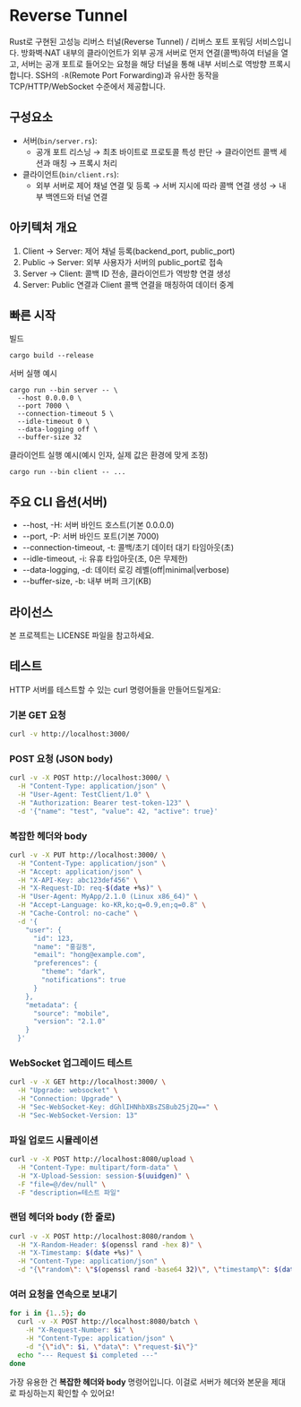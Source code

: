 # Reverse Tunnel

Rust로 구현된 고성능 리버스 터널(Reverse Tunnel) / 리버스 포트 포워딩 서비스입니다. 방화벽·NAT 내부의 클라이언트가 외부 공개 서버로 먼저 연결(콜백)하여 터널을 열고, 서버는 공개 포트로 들어오는 요청을 해당 터널을 통해 내부 서비스로 역방향 프록시합니다. SSH의 `-R`(Remote Port Forwarding)과 유사한 동작을 TCP/HTTP/WebSocket 수준에서 제공합니다.

## 구성요소
- 서버(`bin/server.rs`):
  - 공개 포트 리스닝 → 최초 바이트로 프로토콜 특성 판단 → 클라이언트 콜백 세션과 매칭 → 프록시 처리
- 클라이언트(`bin/client.rs`):
  - 외부 서버로 제어 채널 연결 및 등록 → 서버 지시에 따라 콜백 연결 생성 → 내부 백엔드와 터널 연결

## 아키텍처 개요
1) Client → Server: 제어 채널 등록(backend_port, public_port)
2) Public → Server: 외부 사용자가 서버의 public_port로 접속
3) Server → Client: 콜백 ID 전송, 클라이언트가 역방향 연결 생성
4) Server: Public 연결과 Client 콜백 연결을 매칭하여 데이터 중계

## 빠른 시작
빌드
```
cargo build --release
```

서버 실행 예시
```
cargo run --bin server -- \
  --host 0.0.0.0 \
  --port 7000 \
  --connection-timeout 5 \
  --idle-timeout 0 \
  --data-logging off \
  --buffer-size 32
```

클라이언트 실행 예시(예시 인자, 실제 값은 환경에 맞게 조정)
```
cargo run --bin client -- ...
```

## 주요 CLI 옵션(서버)
- --host, -H: 서버 바인드 호스트(기본 0.0.0.0)
- --port, -P: 서버 바인드 포트(기본 7000)
- --connection-timeout, -t: 콜백/초기 데이터 대기 타임아웃(초)
- --idle-timeout, -i: 유휴 타임아웃(초, 0은 무제한)
- --data-logging, -d: 데이터 로깅 레벨(off|minimal|verbose)
- --buffer-size, -b: 내부 버퍼 크기(KB)

## 라이선스
본 프로젝트는 LICENSE 파일을 참고하세요.


## 테스트
HTTP 서버를 테스트할 수 있는 curl 명령어들을 만들어드릴게요:

### 기본 GET 요청
```bash
curl -v http://localhost:3000/
```

### POST 요청 (JSON body)
```bash
curl -v -X POST http://localhost:3000/ \
  -H "Content-Type: application/json" \
  -H "User-Agent: TestClient/1.0" \
  -H "Authorization: Bearer test-token-123" \
  -d '{"name": "test", "value": 42, "active": true}'
```

### 복잡한 헤더와 body
```bash
curl -v -X PUT http://localhost:3000/ \
  -H "Content-Type: application/json" \
  -H "Accept: application/json" \
  -H "X-API-Key: abc123def456" \
  -H "X-Request-ID: req-$(date +%s)" \
  -H "User-Agent: MyApp/2.1.0 (Linux x86_64)" \
  -H "Accept-Language: ko-KR,ko;q=0.9,en;q=0.8" \
  -H "Cache-Control: no-cache" \
  -d '{
    "user": {
      "id": 123,
      "name": "홍길동",
      "email": "hong@example.com",
      "preferences": {
        "theme": "dark",
        "notifications": true
      }
    },
    "metadata": {
      "source": "mobile",
      "version": "2.1.0"
    }
  }'
```

### WebSocket 업그레이드 테스트
```bash
curl -v -X GET http://localhost:3000/ \
  -H "Upgrade: websocket" \
  -H "Connection: Upgrade" \
  -H "Sec-WebSocket-Key: dGhlIHNhbXBsZSBub25jZQ==" \
  -H "Sec-WebSocket-Version: 13"
```

### 파일 업로드 시뮬레이션
```bash
curl -v -X POST http://localhost:8080/upload \
  -H "Content-Type: multipart/form-data" \
  -H "X-Upload-Session: session-$(uuidgen)" \
  -F "file=@/dev/null" \
  -F "description=테스트 파일"
```

### 랜덤 헤더와 body (한 줄로)
```bash
curl -v -X POST http://localhost:8080/random \
  -H "X-Random-Header: $(openssl rand -hex 8)" \
  -H "X-Timestamp: $(date +%s)" \
  -H "Content-Type: application/json" \
  -d "{\"random\": \"$(openssl rand -base64 32)\", \"timestamp\": $(date +%s)}"
```

### 여러 요청을 연속으로 보내기
```bash
for i in {1..5}; do
  curl -v -X POST http://localhost:8080/batch \
    -H "X-Request-Number: $i" \
    -H "Content-Type: application/json" \
    -d "{\"id\": $i, \"data\": \"request-$i\"}"
  echo "--- Request $i completed ---"
done
```

가장 유용한 건 **복잡한 헤더와 body** 명령어입니다. 이걸로 서버가 헤더와 본문을 제대로 파싱하는지 확인할 수 있어요!